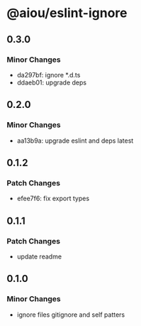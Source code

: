# @aiou/eslint-ignore

## 0.3.0

### Minor Changes

- da297bf: ignore \*.d.ts
- ddaeb01: upgrade deps

## 0.2.0

### Minor Changes

- aa13b9a: upgrade eslint and deps latest

## 0.1.2

### Patch Changes

- efee7f6: fix export types

## 0.1.1

### Patch Changes

- update readme

## 0.1.0

### Minor Changes

- ignore files gitignore and self patters
